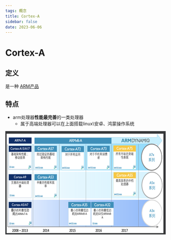 ```yaml
---
tags: 概念
title: Cortex-A
sidebar: false
date: 2023-06-06
---
```

# Cortex-A

## 定义 

是一种 [ARM产品](ARM产品.md)

## 特点

- arm处理器**性能最完善**的一类处理器
	- 属于高端处理器可以在上面搭载linux\安卓、鸿蒙操作系统

![550](assets/20230606210502094.png)